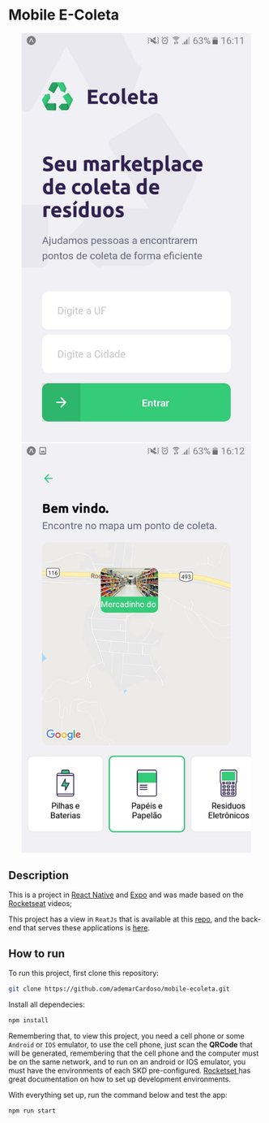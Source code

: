 # Mobile E-Coleta

<p align="center">
<img width="453" heigth="702" src="./src/assets/example2.jpeg" title="Image of app translation"/>
<img width="453" heigth="702" src="./src/assets/example.jpeg" title="Image of app translation"/>
</p>

## Description
This is a project in [React Native](https://reactnative.dev/) and [Expo](https://expo.io/) and was made based on the [Rocketseat](https://rocketseat.com.br/) videos;

This project has a view in `ReatJs` that is available at this [repo](https://github.com/ademarCardoso/front-ecoleta), and the back-end that serves these applications is [here](https://github.com/ademarCardoso/back-ecoleta).

## How to run
To run this project, first clone this repository:
```bash
git clone https://github.com/ademarCardoso/mobile-ecoleta.git
```
Install all dependecies: 
```bash
npm install
```
Remembering that, to view this project, you need a cell phone or some `Android` or `IOS` emulator, to use the cell phone, just scan the **QRCode** that will be generated, remembering that the cell phone and the computer must be on the same network, and to run on an android or IOS emulator, you must have the environments of each SKD pre-configured. 
[Rocketset ](https://docs.rocketseat.dev/) has great documentation on how to set up development environments.

With everything set up, run the command below and test the app:

```bash
npm run start
```